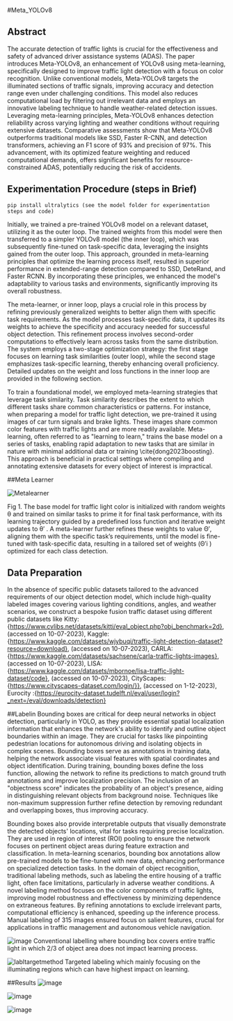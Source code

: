 #Meta_YOLOv8
## Abstract
The accurate detection of traffic lights is crucial for the effectiveness and safety of advanced driver assistance systems (ADAS). The paper introduces Meta-YOLOv8, an enhancement of YOLOv8 using meta-learning, specifically designed to improve traffic light detection with a focus on color recognition. Unlike conventional models, Meta-YOLOv8 targets the illuminated sections of traffic signals, improving accuracy and detection range even under challenging conditions. This model also reduces computational load by filtering out irrelevant data and employs an innovative labeling technique to handle weather-related detection issues. Leveraging meta-learning principles, Meta-YOLOv8 enhances detection reliability across varying lighting and weather conditions without requiring extensive datasets. Comparative assessments show that Meta-YOLOv8 outperforms traditional models like SSD, Faster R-CNN, and detection transformers, achieving an F1 score of 93% and precision of 97%. This advancement, with its optimized feature weighting and reduced computational demands, offers significant benefits for resource-constrained ADAS, potentially reducing the risk of accidents.

## Experimentation Procedure  (steps in Brief)
```
pip install ultralytics (see the model folder for experimentation steps and code)
```
Initially, we trained a pre-trained YOLOv8 model on a relevant dataset, utilizing it as the outer loop. The trained weights from this model were then transferred to a simpler YOLOv8 model (the inner loop), which was subsequently fine-tuned on task-specific data, leveraging the insights gained from the outer loop. This approach, grounded in meta-learning principles that optimize the learning process itself, resulted in superior performance in extended-range detection compared to SSD, DeteRand, and Faster RCNN. By incorporating these principles, we enhanced the model's adaptability to various tasks and environments, significantly improving its overall robustness.

The meta-learner, or inner loop, plays a crucial role in this process by refining previously generalized weights to better align them with specific task requirements. As the model processes task-specific data, it updates its weights to achieve the specificity and accuracy needed for successful object detection. This refinement process involves second-order computations to effectively learn across tasks from the same distribution. The system employs a two-stage optimization strategy: the first stage focuses on learning task similarities (outer loop), while the second stage emphasizes task-specific learning, thereby enhancing overall proficiency. Detailed updates on the weight and loss functions in the inner loop are provided in the following section.

To train a foundational model, we employed meta-learning strategies that leverage task similarity. Task similarity describes the extent to which different tasks share common characteristics or patterns. For instance, when preparing a model for traffic light detection, we pre-trained it using images of car turn signals and brake lights. These images share common color features with traffic lights and are more readily available. Meta-learning, often referred to as "learning to learn," trains the base model on a series of tasks, enabling rapid adaptation to new tasks that are similar in nature with minimal additional data or training \cite{dong2023boosting}. This approach is beneficial in practical settings where compiling and annotating extensive datasets for every object of interest is impractical.

##Meta Learner

![Metalearner](https://github.com/user-attachments/assets/e7a31999-e7b8-4e08-bdd0-c78f5287269a)

Fig 1. The base model for traffic light color is initialized with random weights θ and trained on
similar tasks to prime it for final task performance, with its learning trajectory guided by a predefined
loss function and iterative weight updates to θ′
. A meta-learner further refines these weights to
value Θ′, aligning them with the specific task’s requirements, until the model is fine-tuned with
task-specific data, resulting in a tailored set of weights (Θ′i ) optimized for each class detection.

## Data Preparation
In the absence of specific public datasets tailored to the advanced requirements of our object detection model, which include high-quality labeled images covering various lighting conditions, angles, and weather scenarios, we construct a bespoke fusion traffic dataset using different public datasets like Kitty: {https://www.cvlibs.net/datasets/kitti/eval_object.php?obj_benchmark=2d},  (accessed on 10-07-2023), 
Kaggle: {https://www.kaggle.com/datasets/wjybuqi/traffic-light-detection-dataset?resource=download},  (accessed on 10-07-2023), 
CARLA: {https://www.kaggle.com/datasets/sachsene/carla-traffic-lights-images},  (accessed on 10-07-2023), 
LISA: {https://www.kaggle.com/datasets/mbornoe/lisa-traffic-light-dataset/code}, (accessed on 10-07-2023), 
CityScapes: {https://www.cityscapes-dataset.com/login/}}, (accessed on 1-12-2023), 
Eurocity :{https://eurocity-dataset.tudelft.nl/eval/user/login?_next=/eval/downloads/detection}

##Labelin
Bounding boxes are critical for deep neural networks in object detection, particularly in YOLO, as they provide essential spatial localization information that enhances the network's ability to identify and outline object boundaries within an image. They are crucial for tasks like pinpointing pedestrian locations for autonomous driving and isolating objects in complex scenes. Bounding boxes serve as annotations in training data, helping the network associate visual features with spatial coordinates and object identification. During training, bounding boxes define the loss function, allowing the network to refine its predictions to match ground truth annotations and improve localization precision. The inclusion of an "objectness score" indicates the probability of an object's presence, aiding in distinguishing relevant objects from background noise. Techniques like non-maximum suppression further refine detection by removing redundant and overlapping boxes, thus improving accuracy.

Bounding boxes also provide interpretable outputs that visually demonstrate the detected objects' locations, vital for tasks requiring precise localization. They are used in region of interest (ROI) pooling to ensure the network focuses on pertinent object areas during feature extraction and classification. In meta-learning scenarios, bounding box annotations allow pre-trained models to be fine-tuned with new data, enhancing performance on specialized detection tasks. In the domain of object recognition, traditional labeling methods, such as labeling the entire housing of a traffic light, often face limitations, particularly in adverse weather conditions. A novel labeling method focuses on the color components of traffic lights, improving model robustness and effectiveness by minimizing dependence on extraneous features. By refining annotations to exclude irrelevant parts, computational efficiency is enhanced, speeding up the inference process. Manual labeling of 315 images ensured focus on salient features, crucial for applications in traffic management and autonomous vehicle navigation.

![image](https://github.com/user-attachments/assets/9a70e057-29f6-467d-8a29-1a7ec6e12172)
Conventional labelling where bounding box covers entire traffic light in which 2/3 of object
area does not impact learning process.


![labltargetmethod](https://github.com/user-attachments/assets/bab97a36-ec8d-4c71-81ea-d90fac2315e7)
Targeted labeling which mainly focusing on the illuminating regions which can have
highest impact on learning.

##Results
![image](https://github.com/user-attachments/assets/90f14931-baa1-4a67-8e47-471c24c9feec)

![image](https://github.com/user-attachments/assets/39207c75-dd46-4d7f-8886-04841d89c5e0)

![image](https://github.com/user-attachments/assets/5a10338b-fa65-41d1-8b0e-8ee421475850)





